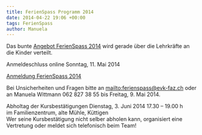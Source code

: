 ```yaml
---
title: FerienSpass Programm 2014
date: 2014-04-22 19:06 +00:00
tags: FerienSpass
author: Manuela
---
```


Das bunte [Angebot FerienSpass 2014](download/Angebot_FerienSpass_2014.pdf) wird gerade über die Lehrkräfte an die Kinder verteilt.     
    
Anmeldeschluss online Sonntag, 11. Mai 2014    
    
[Anmeldung FerienSpass 2014](https://docs.google.com/forms/d/1jqRxBZ38m43evC5I-n-CIEHEn-o-qFxvrFyrCj5IT1c/viewform)        
    
Bei Unsicherheiten und Fragen bitte an <mailto:ferienspass@evk-faz.ch> oder an 
Manuela Wittmann 062 827 38 55 bis Freitag, 9. Mai 2014.    

Abholtag der Kursbestätigungen  Dienstag, 3. Juni 2014 17.30 – 19.00 h    
im Familienzentrum, alte Mühle, Küttigen    
Wer seine Kursbestätigung nicht selber abholen kann, organisiert eine Vertretung oder meldet sich telefonisch beim Team!



